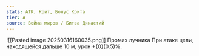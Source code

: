 ```yaml
---
stats: АТК, Крит, Бонус Крита
tier: A
source: Война миров / Битва Династий
---
```

![[Pasted image 20250316160035.png]]
Промах лучника
При атаке цели, находящейся дальше 10 м, урон +{0}(0.5)%.
